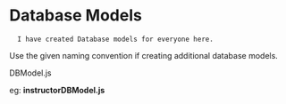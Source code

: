 # Database Models

      I have created Database models for everyone here.
   Use the given naming convention if creating additional database models.

   <name of the user>DBModel.js
   
    
   eg: **instructorDBModel.js**
